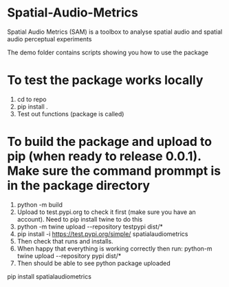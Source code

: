 # Spatial-Audio-Metrics
Spatial Audio Metrics (SAM) is a toolbox to analyse spatial audio and spatial audio perceptual experiments

The demo folder contains scripts showing you how to use the package


# To test the package works locally
1. cd to repo
2. pip install .
3. Test out functions (package is called)

# To build the package and upload to pip (when ready to release 0.0.1). Make sure the command prommpt is in the package directory
1. python -m build
2. Upload to test.pypi.org to check it first (make sure you have an account). Need to pip install twine to do this
3. python -m twine upload --repository testpypi dist/*
4. pip install -i https://test.pypi.org/simple/ spatialaudiometrics
5. Then check that runs and installs. 
6. When happy that everything is working correctly then run:
python-m twine upload --repository pypi dist/*
7. Then should be able to see python package uploaded 

pip install spatialaudiometrics
